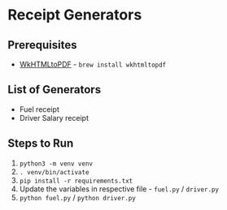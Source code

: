 # Receipt Generators

## Prerequisites

- [WkHTMLtoPDF](https://wkhtmltopdf.org) - `brew install wkhtmltopdf`

## List of Generators

- Fuel receipt
- Driver Salary receipt

## Steps to Run

1. `python3 -m venv venv`
2. `. venv/bin/activate`
3. `pip install -r requirements.txt`
4. Update the variables in respective file - `fuel.py` / `driver.py`
5. `python fuel.py` / `python driver.py`
